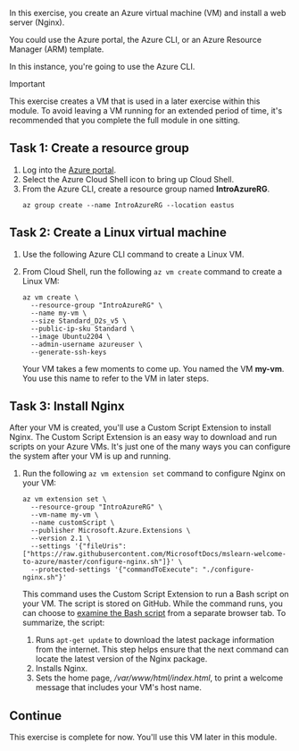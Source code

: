 In this exercise, you create an Azure virtual machine (VM) and install a web server (Nginx).

You could use the Azure portal, the Azure CLI, or an Azure Resource Manager (ARM) template.

In this instance, you're going to use the Azure CLI.

>[!IMPORTANT]
>This exercise creates a VM that is used in a later exercise within this module. To avoid leaving a VM running for an extended period of time, it's recommended that you complete the full module in one sitting.

## Task 1: Create a resource group
1. Log into the [Azure portal](https://portal.azure.com/?azure-portal=true).
1. Select the Azure Cloud Shell icon to bring up Cloud Shell.
1. From the Azure CLI, create a resource group named **IntroAzureRG**.
    ```azurecli
    az group create --name IntroAzureRG --location eastus
    ```

## Task 2: Create a Linux virtual machine
1. Use the following Azure CLI command to create a Linux VM.

1.  From Cloud Shell, run the following `az vm create` command to create a Linux VM:
    
    ```azurecli
    az vm create \
      --resource-group "IntroAzureRG" \
      --name my-vm \
      --size Standard_D2s_v5 \
      --public-ip-sku Standard \
      --image Ubuntu2204 \
      --admin-username azureuser \
      --generate-ssh-keys    
    ```
    
    Your VM takes a few moments to come up. You named the VM **my-vm**. You use this name to refer to the VM in later steps.

## Task 3: Install Nginx
After your VM is created, you'll use a Custom Script Extension to install Nginx. The Custom Script Extension is an easy way to download and run scripts on your Azure VMs. It's just one of the many ways you can configure the system after your VM is up and running.

1. Run the following `az vm extension set` command to configure Nginx on your VM:
    
    ```azurecli
    az vm extension set \
      --resource-group "IntroAzureRG" \
      --vm-name my-vm \
      --name customScript \
      --publisher Microsoft.Azure.Extensions \
      --version 2.1 \
      --settings '{"fileUris":["https://raw.githubusercontent.com/MicrosoftDocs/mslearn-welcome-to-azure/master/configure-nginx.sh"]}' \
      --protected-settings '{"commandToExecute": "./configure-nginx.sh"}'    
    ```
    
    This command uses the Custom Script Extension to run a Bash script on your VM. The script is stored on GitHub. While the command runs, you can choose to [examine the Bash script](https://raw.githubusercontent.com/MicrosoftDocs/mslearn-welcome-to-azure/master/configure-nginx.sh?azure-portal=true) from a separate browser tab. To summarize, the script:
    
    
    1.  Runs `apt-get update` to download the latest package information from the internet. This step helps ensure that the next command can locate the latest version of the Nginx package.
    2.  Installs Nginx.
    3.  Sets the home page, */var/www/html/index.html*, to print a welcome message that includes your VM's host name.

## Continue

This exercise is complete for now. You'll use this VM later in this module. 
